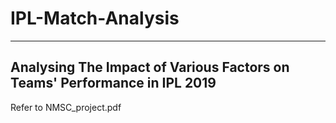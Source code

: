 # IPL-Match-Analysis
* * *
## Analysing The Impact of Various Factors on Teams' Performance in IPL 2019
Refer to NMSC_project.pdf
